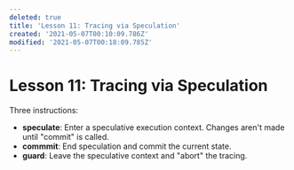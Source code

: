 ```yaml
---
deleted: true
title: 'Lesson 11: Tracing via Speculation'
created: '2021-05-07T00:10:09.786Z'
modified: '2021-05-07T00:18:09.785Z'
---
```


# Lesson 11: Tracing via Speculation

Three instructions:
- __speculate__: Enter a speculative execution context. Changes aren't made until "commit" is called.
- __commmit__: End speculation and commit the current state.
- __guard__: Leave the speculative context and "abort" the tracing.


